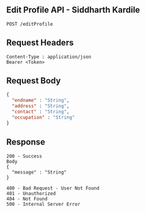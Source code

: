 ## Edit Profile API - Siddharth Kardile
```
POST /editProfile
```

## Request Headers
```
Content-Type : application/json
Bearer <Token>

```
 
## Request Body
``` json 
{
  "endname" : "String",
  "address" : "String",
  "contact" : "String",
  "occupation" : "String"
}
```
## Response
```
200 - Success
Body
{
  "message" : "String"
}

400 - Bad Request - User Not Found
401 - Unauthorized
404 - Not Found
500 - Internal Server Error
